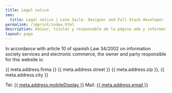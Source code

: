 ```yaml
---
title: Legal notice
seo:
  title: Legal notice | Lene Saile. Designer and Full Stack developer
permalink: /imprint/index.html
description: Emisor, titular y responsable de la página web y información sobre las técnicas usadas en desarrollo y producción
layout: page
---
```


In accordance with article 10 of spanish Law 34/2002 on information society services and electronic commerce, the owner and party responsible for this website is:

{{ meta.address.firma }}
{{ meta.address.street }}
{{ meta.address.zip }}, {{ meta.address.city }}

Tel: <a href="tel:{{ meta.address.mobileCall }}">{{ meta.address.mobileDisplay }}</a>
Mail: <a href="mailto:{{ meta.address.email }}">{{ meta.address.email }}</a>
